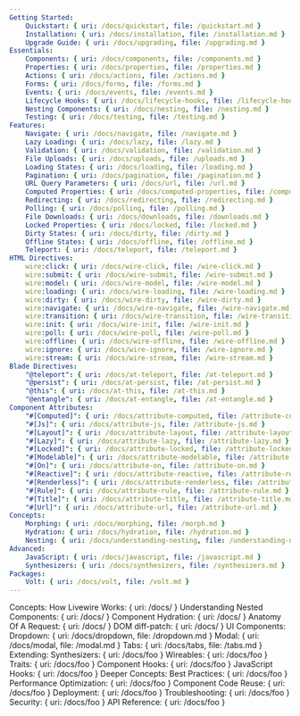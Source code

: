 ```yaml
---
Getting Started:
    Quickstart: { uri: /docs/quickstart, file: /quickstart.md }
    Installation: { uri: /docs/installation, file: /installation.md }
    Upgrade Guide: { uri: /docs/upgrading, file: /upgrading.md }
Essentials:
    Components: { uri: /docs/components, file: /components.md }
    Properties: { uri: /docs/properties, file: /properties.md }
    Actions: { uri: /docs/actions, file: /actions.md }
    Forms: { uri: /docs/forms, file: /forms.md }
    Events: { uri: /docs/events, file: /events.md }
    Lifecycle Hooks: { uri: /docs/lifecycle-hooks, file: /lifecycle-hooks.md }
    Nesting Components: { uri: /docs/nesting, file: /nesting.md }
    Testing: { uri: /docs/testing, file: /testing.md }
Features:
    Navigate: { uri: /docs/navigate, file: /navigate.md }
    Lazy Loading: { uri: /docs/lazy, file: /lazy.md }
    Validation: { uri: /docs/validation, file: /validation.md }
    File Uploads: { uri: /docs/uploads, file: /uploads.md }
    Loading States: { uri: /docs/loading, file: /loading.md }
    Pagination: { uri: /docs/pagination, file: /pagination.md }
    URL Query Parameters: { uri: /docs/url, file: /url.md }
    Computed Properties: { uri: /docs/computed-properties, file: /computed-properties.md }
    Redirecting: { uri: /docs/redirecting, file: /redirecting.md }
    Polling: { uri: /docs/polling, file: /polling.md }
    File Downloads: { uri: /docs/downloads, file: /downloads.md }
    Locked Properties: { uri: /docs/locked, file: /locked.md }
    Dirty States: { uri: /docs/dirty, file: /dirty.md }
    Offline States: { uri: /docs/offline, file: /offline.md }
    Teleport: { uri: /docs/teleport, file: /teleport.md }
HTML Directives:
    wire:click: { uri: /docs/wire-click, file: /wire-click.md }
    wire:submit: { uri: /docs/wire-submit, file: /wire-submit.md }
    wire:model: { uri: /docs/wire-model, file: /wire-model.md }
    wire:loading: { uri: /docs/wire-loading, file: /wire-loading.md }
    wire:dirty: { uri: /docs/wire-dirty, file: /wire-dirty.md }
    wire:navigate: { uri: /docs/wire-navigate, file: /wire-navigate.md }
    wire:transition: { uri: /docs/wire-transition, file: /wire-transition.md }
    wire:init: { uri: /docs/wire-init, file: /wire-init.md }
    wire:poll: { uri: /docs/wire-poll, file: /wire-poll.md }
    wire:offline: { uri: /docs/wire-offline, file: /wire-offline.md }
    wire:ignore: { uri: /docs/wire-ignore, file: /wire-ignore.md }
    wire:stream: { uri: /docs/wire-stream, file: /wire-stream.md }
Blade Directives:
    "@teleport": { uri: /docs/at-teleport, file: /at-teleport.md }
    "@persist": { uri: /docs/at-persist, file: /at-persist.md }
    "@this": { uri: /docs/at-this, file: /at-this.md }
    "@entangle": { uri: /docs/at-entangle, file: /at-entangle.md }
Component Attributes:
    "#[Computed]": { uri: /docs/attribute-computed, file: /attribute-computed.md }
    "#[Js]": { uri: /docs/attribute-js, file: /attribute-js.md }
    "#[Layout]": { uri: /docs/attribute-layout, file: /attribute-layout.md }
    "#[Lazy]": { uri: /docs/attribute-lazy, file: /attribute-lazy.md }
    "#[Locked]": { uri: /docs/attribute-locked, file: /attribute-locked.md }
    "#[Modelable]": { uri: /docs/attribute-modelable, file: /attribute-modelable.md }
    "#[On]": { uri: /docs/attribute-on, file: /attribute-on.md }
    "#[Reactive]": { uri: /docs/attribute-reactive, file: /attribute-reactive.md }
    "#[Renderless]": { uri: /docs/attribute-renderless, file: /attribute-renderless.md }
    "#[Rule]": { uri: /docs/attribute-rule, file: /attribute-rule.md }
    "#[Title]": { uri: /docs/attribute-title, file: /attribute-title.md }
    "#[Url]": { uri: /docs/attribute-url, file: /attribute-url.md }
Concepts:
    Morphing: { uri: /docs/morphing, file: /morph.md }
    Hydration: { uri: /docs/hydration, file: /hydration.md }
    Nesting: { uri: /docs/understanding-nesting, file: /understanding-nesting.md }
Advanced:
    JavaScript: { uri: /docs/javascript, file: /javascript.md }
    Synthesizers: { uri: /docs/synthesizers, file: /synthesizers.md }
Packages:
    Volt: { uri: /docs/volt, file: /volt.md }
---
```


Concepts:
    How Livewire Works: { uri: /docs/ }
    Understanding Nested Components: { uri: /docs/ }
    Component Hydration: { uri: /docs/ }
    Anatomy Of A Request: { uri: /docs/ }
    DOM diff-patch: { uri: /docs/ }
UI Components:
    Dropdown: { uri: /docs/dropdown, file: /dropdown.md }
    Modal: { uri: /docs/modal, file: /modal.md }
    Tabs: { uri: /docs/tabs, file: /tabs.md }
Extending:
    Synthesizers: { uri: /docs/foo }
    Wireables: { uri: /docs/foo }
    Traits: { uri: /docs/foo }
    Component Hooks: { uri: /docs/foo }
    JavaScript Hooks: { uri: /docs/foo }
Deeper Concepts:
    Best Practices: { uri: /docs/foo }
    Performance Optimization: { uri: /docs/foo }
    Component Code Reuse: { uri: /docs/foo }
    Deployment: { uri: /docs/foo }
    Troubleshooting: { uri: /docs/foo }
    Security: { uri: /docs/foo }
    API Reference: { uri: /docs/foo }
